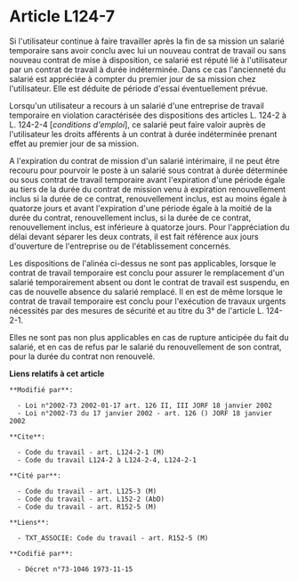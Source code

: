 # Article L124-7

Si l'utilisateur continue à faire travailler après la fin de sa mission un salarié temporaire sans avoir conclu avec lui un
nouveau contrat de travail ou sans nouveau contrat de mise à disposition, ce salarié est réputé lié à l'utilisateur par un
contrat de travail à durée indéterminée. Dans ce cas l'ancienneté du salarié est appréciée à compter du premier jour de sa
mission chez l'utilisateur. Elle est déduite de période d'essai éventuellement prévue.

Lorsqu'un utilisateur a recours à un salarié d'une entreprise de travail temporaire en violation caractérisée des
dispositions des articles L. 124-2 à L. 124-2-4 [*conditions d'emploi*], ce salarié peut faire valoir auprès de l'utilisateur
les droits afférents à un contrat à durée indéterminée prenant effet au premier jour de sa mission.

A l'expiration du contrat de mission d'un salarié intérimaire, il ne peut être recouru pour pourvoir le poste à un salarié
sous contrat à durée déterminée ou sous contrat de travail temporaire avant l'expiration d'une période égale au tiers de la
durée du contrat de mission venu à expiration renouvellement inclus si la durée de ce contrat, renouvellement inclus, est au
moins égale à quatorze jours et avant l'expiration d'une période égale à la moitié de la durée du contrat, renouvellement
inclus, si la durée de ce contrat, renouvellement inclus, est inférieure à quatorze jours. Pour l'appréciation du délai
devant séparer les deux contrats, il est fait référence aux jours d'ouverture de l'entreprise ou de l'établissement
concernés.

Les dispositions de l'alinéa ci-dessus ne sont pas applicables, lorsque le contrat de travail temporaire est conclu pour
assurer le remplacement d'un salarié temporairement absent ou dont le contrat de travail est suspendu, en cas de nouvelle
absence du salarié remplacé. Il en est de même lorsque le contrat de travail temporaire est conclu pour l'exécution de
travaux urgents nécessités par des mesures de sécurité et au titre du 3° de l'article L. 124-2-1.

Elles ne sont pas non plus applicables en cas de rupture anticipée du fait du salarié, et en cas de refus par le salarié du
renouvellement de son contrat, pour la durée du contrat non renouvelé.

**Liens relatifs à cet article**

	**Modifié par**:

	  - Loi n°2002-73 2002-01-17 art. 126 II, III JORF 18 janvier 2002
	  - Loi n°2002-73 du 17 janvier 2002 - art. 126 () JORF 18 janvier 2002

	**Cite**:

	  - Code du travail - art. L124-2-1 (M)
	  - Code du travail L124-2 à L124-2-4, L124-2-1

	**Cité par**:

	  - Code du travail - art. L125-3 (M)
	  - Code du travail - art. L152-2 (AbD)
	  - Code du travail - art. R152-5 (M)

	**Liens**:

	  - TXT_ASSOCIE: Code du travail - art. R152-5 (M)

	**Codifié par**:

	  - Décret n°73-1046 1973-11-15
